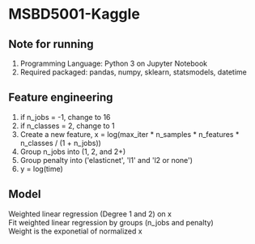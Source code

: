 # MSBD5001-Kaggle


## Note for running
1. Programming Language: Python 3 on Jupyter Notebook
2. Required packaged: pandas, numpy, sklearn, statsmodels, datetime

## Feature engineering
1. if n_jobs = -1, change to 16
2. if n_classes = 2, change to 1
3. Create a new feature, x = log(max_iter * n_samples * n_features * n_classes / (1 + n_jobs))
4. Group n_jobs into (1, 2, and 2+)
5. Group penalty into ('elasticnet', 'l1' and 'l2 or none')
6. y = log(time)

## Model
Weighted linear regression (Degree 1 and 2) on x <br>
Fit weighted linear regression by groups (n_jobs and penalty) <br>
Weight is the exponetial of normalized x <br>